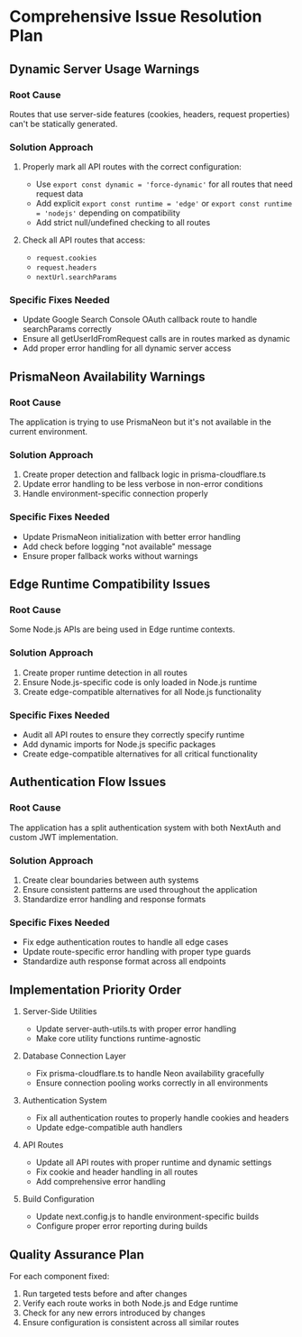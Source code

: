# Comprehensive Issue Resolution Plan

## Dynamic Server Usage Warnings

### Root Cause
Routes that use server-side features (cookies, headers, request properties) can't be statically generated.

### Solution Approach
1. Properly mark all API routes with the correct configuration:
   - Use `export const dynamic = 'force-dynamic'` for all routes that need request data
   - Add explicit `export const runtime = 'edge'` or `export const runtime = 'nodejs'` depending on compatibility
   - Add strict null/undefined checking to all routes

2. Check all API routes that access:
   - `request.cookies`
   - `request.headers`
   - `nextUrl.searchParams`

### Specific Fixes Needed
- Update Google Search Console OAuth callback route to handle searchParams correctly
- Ensure all getUserIdFromRequest calls are in routes marked as dynamic
- Add proper error handling for all dynamic server access

## PrismaNeon Availability Warnings

### Root Cause
The application is trying to use PrismaNeon but it's not available in the current environment.

### Solution Approach
1. Create proper detection and fallback logic in prisma-cloudflare.ts
2. Update error handling to be less verbose in non-error conditions
3. Handle environment-specific connection properly

### Specific Fixes Needed
- Update PrismaNeon initialization with better error handling
- Add check before logging "not available" message 
- Ensure proper fallback works without warnings

## Edge Runtime Compatibility Issues

### Root Cause
Some Node.js APIs are being used in Edge runtime contexts.

### Solution Approach
1. Create proper runtime detection in all routes
2. Ensure Node.js-specific code is only loaded in Node.js runtime
3. Create edge-compatible alternatives for all Node.js functionality

### Specific Fixes Needed
- Audit all API routes to ensure they correctly specify runtime
- Add dynamic imports for Node.js specific packages
- Create edge-compatible alternatives for all critical functionality

## Authentication Flow Issues

### Root Cause
The application has a split authentication system with both NextAuth and custom JWT implementation.

### Solution Approach
1. Create clear boundaries between auth systems
2. Ensure consistent patterns are used throughout the application
3. Standardize error handling and response formats

### Specific Fixes Needed
- Fix edge authentication routes to handle all edge cases
- Update route-specific error handling with proper type guards
- Standardize auth response format across all endpoints

## Implementation Priority Order

1. Server-Side Utilities
   - Update server-auth-utils.ts with proper error handling
   - Make core utility functions runtime-agnostic

2. Database Connection Layer
   - Fix prisma-cloudflare.ts to handle Neon availability gracefully
   - Ensure connection pooling works correctly in all environments

3. Authentication System
   - Fix all authentication routes to properly handle cookies and headers
   - Update edge-compatible auth handlers

4. API Routes
   - Update all API routes with proper runtime and dynamic settings
   - Fix cookie and header handling in all routes
   - Add comprehensive error handling

5. Build Configuration
   - Update next.config.js to handle environment-specific builds
   - Configure proper error reporting during builds

## Quality Assurance Plan

For each component fixed:
1. Run targeted tests before and after changes
2. Verify each route works in both Node.js and Edge runtime
3. Check for any new errors introduced by changes
4. Ensure configuration is consistent across all similar routes 